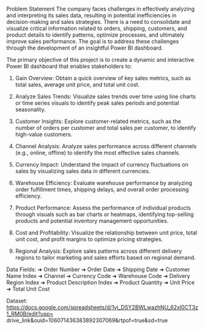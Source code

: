 Problem Statement
The company faces challenges in effectively analyzing and interpreting its sales data, resulting
in potential inefficiencies in decision-making and sales strategies. There is a need to consolidate
and visualize critical information related to orders, shipping, customers, and product details to
identify patterns, optimize processes, and ultimately improve sales performance. The goal is to
address these challenges through the development of an insightful Power BI dashboard.

The primary objective of this project is to create a dynamic and interactive Power BI dashboard
that enables stakeholders to:
1. Gain Overview: Obtain a quick overview of key sales metrics, such as total sales, average
unit price, and total unit cost.
2. Analyze Sales Trends: Visualize sales trends over time using line charts or time series
visuals to identify peak sales periods and potential seasonality.
3. Customer Insights: Explore customer-related metrics, such as the number of orders per
customer and total sales per customer, to identify high-value customers.
4. Channel Analysis: Analyze sales performance across different channels (e.g., online, offline)
to identify the most effective sales channels.
5. Currency Impact: Understand the impact of currency fluctuations on sales by visualizing
sales data in different currencies.
6. Warehouse Efficiency: Evaluate warehouse performance by analyzing order fulfillment
times, shipping delays, and overall order processing efficiency.

7. Product Performance: Assess the performance of individual products through visuals such
as bar charts or heatmaps, identifying top-selling products and potential inventory management
opportunities.
8. Cost and Profitability: Visualize the relationship between unit price, total unit cost, and profit
margins to optimize pricing strategies.
9. Regional Analysis: Explore sales patterns across different delivery regions to tailor
marketing and sales efforts based on regional demand.

Data Fields:
➔ Order Number
➔ Order Date
➔ Shipping Date
➔ Customer Name Index
➔ Channel
➔ Currency Code
➔ Warehouse Code
➔ Delivery Region Index
➔ Product Description Index
➔ Product Quantity
➔ Unit Price
➔ Total Unit Cost

Dataset:
https://docs.google.com/spreadsheets/d/1vj_DSY2BWLwazhNU_62xl0CT3z1_RM0B/edit?usp=
drive_link&ouid=106071436383892307069&rtpof=true&sd=true
